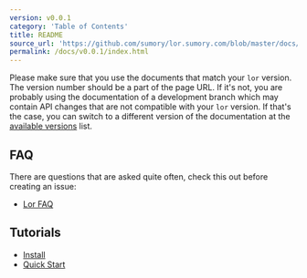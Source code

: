 ```yaml
---
version: v0.0.1
category: 'Table of Contents'
title: README
source_url: 'https://github.com/sumory/lor.sumory.com/blob/master/docs/README.md'
permalink: /docs/v0.0.1/index.html
---
```


Please make sure that you use the documents that match your `lor` version.
The version number should be a part of the page URL. If it's not, you are
probably using the documentation of a development branch which may contain API
changes that are not compatible with your `lor` version. If that's the case,
you can switch to a different version of the documentation at the
[available versions](/docs/) list.

## FAQ

There are questions that are asked quite often, check this out before creating
an issue:

* [Lor FAQ](faq/faq)

## Tutorials

* [Install](tutorial/install-lor)
* [Quick Start](tutorial/quick-start)

